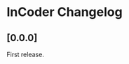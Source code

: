 <!-- Keep a Changelog guide -> https://keepachangelog.com -->

# InCoder Changelog

## [0.0.0]

First release.

